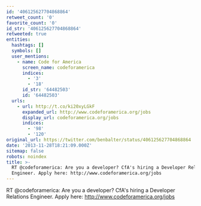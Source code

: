 ```yaml
---
id: '406125627704868864'
retweet_count: '0'
favorite_count: '0'
id_str: '406125627704868864'
retweeted: true
entities:
  hashtags: []
  symbols: []
  user_mentions:
    - name: Code for America
      screen_name: codeforamerica
      indices:
        - '3'
        - '18'
      id_str: '64482503'
      id: '64482503'
  urls:
    - url: http://t.co/ki20xyLGkF
      expanded_url: http://www.codeforamerica.org/jobs
      display_url: codeforamerica.org/jobs
      indices:
        - '98'
        - '120'
original_url: https://twitter.com/benbalter/status/406125627704868864
date: '2013-11-28T18:21:09.000Z'
sitemap: false
robots: noindex
title: >-
  RT @codeforamerica: Are you a developer? CfA's hiring a Developer Relations
  Engineer. Apply here: http://www.codeforamerica.org/jobs
---
```


RT @codeforamerica: Are you a developer? CfA's hiring a Developer Relations Engineer. Apply here: http://www.codeforamerica.org/jobs